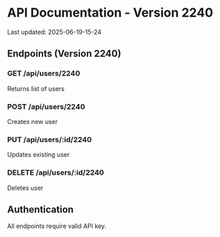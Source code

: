 # API Documentation - Version 2240
Last updated: 2025-06-19-15-24

## Endpoints (Version 2240)

### GET /api/users/2240
Returns list of users

### POST /api/users/2240
Creates new user

### PUT /api/users/:id/2240
Updates existing user

### DELETE /api/users/:id/2240
Deletes user

## Authentication
All endpoints require valid API key.
